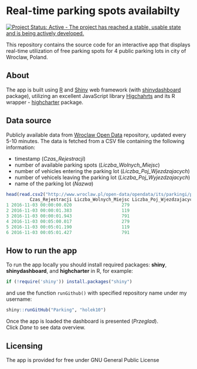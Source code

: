 # Real-time parking spots availabilty

[![Project Status: Active - The project has reached a stable, usable state and is being actively developed.](http://www.repostatus.org/badges/latest/active.svg)](http://www.repostatus.org/#active)

This repository contains the source code for an interactive app that displays real-time utilization of free parking spots for 4 public parking lots in city of Wroclaw, Poland.  

## About
The app is built using [R](http://www.r-project.org) and [Shiny](http://shiny.rstudio.com) web framework (with [shinydashboard](https://rstudio.github.io/shinydashboard/) package), utilizing an excellent JavaScript library [Higchahrts](http://www.highcharts.com/) and its R wrapper - [highcharter](http://jkunst.com/highcharter/) package.

## Data source
Publicly available data from  [Wroclaw Open Data](http://www.wroclaw.pl/open-data/index.php/zbiory-danych/17-transport/124-zapelnienie-parkingow) repository, updated every 5-10 minutes. 
The data is fetched from a CSV file containing the following information:
- timestamp (*Czas_Rejestracji*)
- number of available parking spots (*Liczba_Wolnych_Miejsc*)
- number of vehicles entering the parking lot (*Liczba_Poj_Wjezdzajacych*)
- number of vehicels leaving the parking lot (*Liczba_Poj_Wyjezdzajacych*)
- name of the parking lot (*Nazwa*)
```R
head(read.csv2("http://www.wroclaw.pl/open-data/opendata/its/parkingi/parkingi.csv"))
         Czas_Rejestracji Liczba_Wolnych_Miejsc Liczba_Poj_Wjezdzajacych Liczba_Poj_Wyjezdzajacych                 Nazwa
1 2016-11-03 00:00:00.020                   279                        1                         0             Nowy Targ
2 2016-11-03 00:00:01.383                   119                        0                         0     ul. sw. Antoniego
3 2016-11-03 00:00:01.943                   791                        0                         0 Parking Hala Stulecia
4 2016-11-03 00:05:00.017                   279                        0                         0             Nowy Targ
5 2016-11-03 00:05:01.190                   119                        0                         0     ul. sw. Antoniego
6 2016-11-03 00:05:01.427                   791                        0                         0 Parking Hala Stulecia
```
## How to run the app
To run the app locally you should install required packages: **shiny**,  **shinydashboard**,  and **highcharter** in R, for example: 
```R
if (!require('shiny')) install.packages("shiny")
```
and use the function `runGithub()` with specified repository name under my username:
```R
shiny::runGitHub("Parking", "holek10")
```
Once the app is loaded the dashboard is presented (*Przeglad*).  
Click *Dane* to see data overview.

## Licensing 
The app is provided for free under GNU General Public License

